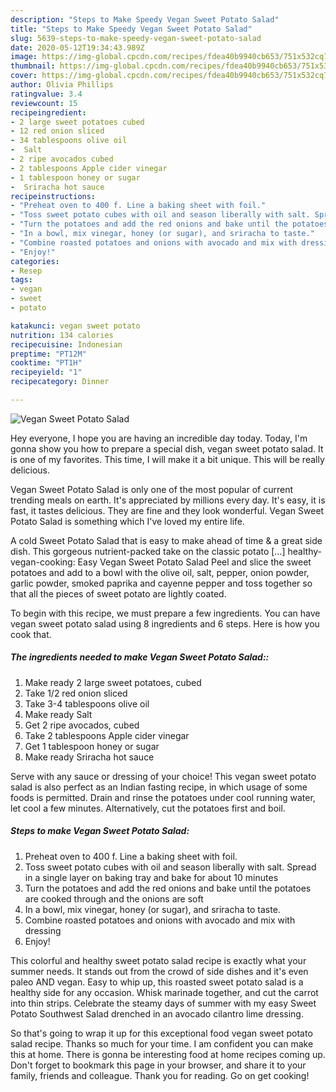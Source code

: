 ```yaml
---
description: "Steps to Make Speedy Vegan Sweet Potato Salad"
title: "Steps to Make Speedy Vegan Sweet Potato Salad"
slug: 5639-steps-to-make-speedy-vegan-sweet-potato-salad
date: 2020-05-12T19:34:43.989Z
image: https://img-global.cpcdn.com/recipes/fdea40b9940cb653/751x532cq70/vegan-sweet-potato-salad-recipe-main-photo.jpg
thumbnail: https://img-global.cpcdn.com/recipes/fdea40b9940cb653/751x532cq70/vegan-sweet-potato-salad-recipe-main-photo.jpg
cover: https://img-global.cpcdn.com/recipes/fdea40b9940cb653/751x532cq70/vegan-sweet-potato-salad-recipe-main-photo.jpg
author: Olivia Phillips
ratingvalue: 3.4
reviewcount: 15
recipeingredient:
- 2 large sweet potatoes cubed
- 12 red onion sliced
- 34 tablespoons olive oil
-  Salt
- 2 ripe avocados cubed
- 2 tablespoons Apple cider vinegar
- 1 tablespoon honey or sugar
-  Sriracha hot sauce
recipeinstructions:
- "Preheat oven to 400 f. Line a baking sheet with foil."
- "Toss sweet potato cubes with oil and season liberally with salt. Spread in a single layer on baking tray and bake for about 10 minutes"
- "Turn the potatoes and add the red onions and bake until the potatoes are cooked through and the onions are soft"
- "In a bowl, mix vinegar, honey (or sugar), and sriracha to taste."
- "Combine roasted potatoes and onions with avocado and mix with dressing"
- "Enjoy!"
categories:
- Resep
tags:
- vegan
- sweet
- potato

katakunci: vegan sweet potato
nutrition: 134 calories
recipecuisine: Indonesian
preptime: "PT12M"
cooktime: "PT1H"
recipeyield: "1"
recipecategory: Dinner

---
```



![Vegan Sweet Potato Salad](https://img-global.cpcdn.com/recipes/fdea40b9940cb653/751x532cq70/vegan-sweet-potato-salad-recipe-main-photo.jpg)

Hey everyone, I hope you are having an incredible day today. Today, I'm gonna show you how to prepare a special dish, vegan sweet potato salad. It is one of my favorites. This time, I will make it a bit unique. This will be really delicious.

Vegan Sweet Potato Salad is only one of the most popular of current trending meals on earth. It's appreciated by millions every day. It's easy, it is fast, it tastes delicious. They are fine and they look wonderful. Vegan Sweet Potato Salad is something which I've loved my entire life.

A cold Sweet Potato Salad that is easy to make ahead of time &amp; a great side dish. This gorgeous nutrient-packed take on the classic potato […] healthy-vegan-cooking: Easy Vegan Sweet Potato Salad Peel and slice the sweet potatoes and add to a bowl with the olive oil, salt, pepper, onion powder, garlic powder, smoked paprika and cayenne pepper and toss together so that all the pieces of sweet potato are lightly coated.


To begin with this recipe, we must prepare a few ingredients. You can have vegan sweet potato salad using 8 ingredients and 6 steps. Here is how you cook that.

##### The ingredients needed to make Vegan Sweet Potato Salad::

1. Make ready 2 large sweet potatoes, cubed
1. Take 1/2 red onion sliced
1. Take 3-4 tablespoons olive oil
1. Make ready  Salt
1. Get 2 ripe avocados, cubed
1. Take 2 tablespoons Apple cider vinegar
1. Get 1 tablespoon honey or sugar
1. Make ready  Sriracha hot sauce


Serve with any sauce or dressing of your choice! This vegan sweet potato salad is also perfect as an Indian fasting recipe, in which usage of some foods is permitted. Drain and rinse the potatoes under cool running water, let cool a few minutes. Alternatively, cut the potatoes first and boil. 

##### Steps to make Vegan Sweet Potato Salad:

1. Preheat oven to 400 f. Line a baking sheet with foil.
1. Toss sweet potato cubes with oil and season liberally with salt. Spread in a single layer on baking tray and bake for about 10 minutes
1. Turn the potatoes and add the red onions and bake until the potatoes are cooked through and the onions are soft
1. In a bowl, mix vinegar, honey (or sugar), and sriracha to taste.
1. Combine roasted potatoes and onions with avocado and mix with dressing
1. Enjoy!


This colorful and healthy sweet potato salad recipe is exactly what your summer needs. It stands out from the crowd of side dishes and it&#39;s even paleo AND vegan. Easy to whip up, this roasted sweet potato salad is a healthy side for any occasion. Whisk marinade together, and cut the carrot into thin strips. Celebrate the steamy days of summer with my easy Sweet Potato Southwest Salad drenched in an avocado cilantro lime dressing. 

So that's going to wrap it up for this exceptional food vegan sweet potato salad recipe. Thanks so much for your time. I am confident you can make this at home. There is gonna be interesting food at home recipes coming up. Don't forget to bookmark this page in your browser, and share it to your family, friends and colleague. Thank you for reading. Go on get cooking!
